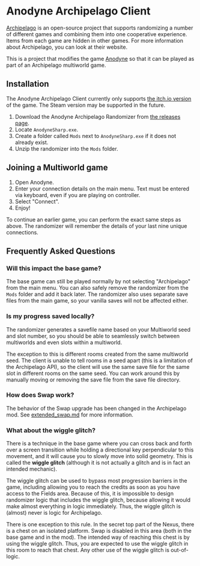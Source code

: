 # Anodyne Archipelago Client

[Archipelago](https://archipelago.gg/) is an open-source project that supports
randomizing a number of different games and combining them into one cooperative
experience. Items from each game are hidden in other games. For more information
about Archipelago, you can look at their website.

This is a project that modifies the game [Anodyne](https://www.anodynegame.com/)
so that it can be played as part of an Archipelago multiworld game.

## Installation

The Anodyne Archipelago Client currently only supports
[the itch.io version](https://pixiecatsupreme.itch.io/anodyne-sharp) of the
game. The Steam version may be supported in the future.

1. Download the Anodyne Archipelago Randomizer from
   [the releases page](https://github.com/SephDB/AnodyneArchipelagoClient/releases).
2. Locate `AnodyneSharp.exe`.
3. Create a folder called `Mods` next to `AnodyneSharp.exe` if it does not
   already exist.
4. Unzip the randomizer into the `Mods` folder.

## Joining a Multiworld game

1. Open Anodyne.
2. Enter your connection details on the main menu. Text must be entered via
   keyboard, even if you are playing on controller.
3. Select "Connect".
4. Enjoy!

To continue an earlier game, you can perform the exact same steps as above. The
randomizer will remember the details of your last nine unique connections.

## Frequently Asked Questions

### Will this impact the base game?

The base game can still be played normally by not selecting "Archipelago" from
the main menu. You can also safely remove the randomizer from the `Mods` folder
and add it back later. The randomizer also uses separate save files from the
main game, so your vanilla saves will not be affected either.

### Is my progress saved locally?

The randomizer generates a savefile name based on your Multiworld seed and slot
number, so you should be able to seamlessly switch between multiworlds and even
slots within a multiworld.

The exception to this is different rooms created from the same multiworld seed.
The client is unable to tell rooms in a seed apart (this is a limitation of the
Archipelago API), so the client will use the same save file for the same slot in
different rooms on the same seed. You can work around this by manually moving or
removing the save file from the save file directory.

### How does Swap work?

The behavior of the Swap upgrade has been changed in the Archipelago mod. See
[extended_swap.md](https://github.com/hatkirby/AnodyneArchipelagoClient/blob/main/docs/extended_swap.md)
for more information.

### What about the wiggle glitch?

There is a technique in the base game where you can cross back and forth over a
screen transition while holding a directional key perpendicular to this
movement, and it will cause you to slowly move into solid geometry. This is
called the **wiggle glitch** (although it is not actually a glitch and is in
fact an intended mechanic).

The wiggle glitch can be used to bypass most progression barriers in the game,
including allowing you to reach the credits as soon as you have access to the
Fields area. Because of this, it is impossible to design randomizer logic that
includes the wiggle glitch, because allowing it would make almost everything in
logic immediately. Thus, the wiggle glitch is (almost) never is logic for
Archipelago.

There is one exception to this rule. In the secret top part of the Nexus, there
is a chest on an isolated platform. Swap is disabled in this area (both in the
base game and in the mod). The intended way of reaching this chest is by using
the wiggle glitch. Thus, you are expected to use the wiggle glitch in this room
to reach that chest. Any other use of the wiggle glitch is out-of-logic.
